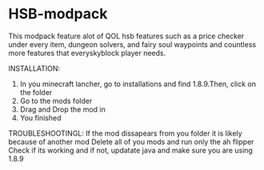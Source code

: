 # HSB-modpack
This modpack feature alot of QOL hsb features such as a price checker under every item, dungeon solvers, and fairy soul waypoints and countless more features that everyskyblock player needs.


INSTALLATION:
1) In you minecraft lancher, go to installations and find 1.8.9.Then, click on the folder
2) Go to the mods folder
3) Drag and Drop the mod in
4)  You finished

TROUBLESHOOTINGL:
 If the mod dissapears from you folder it is likely because of another mod Delete all of you mods and run only the ah flipper Check if its working and if not, updatate java and make sure you are using 1.8.9
